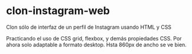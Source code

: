 # clon-instagram-web
Clon sólo de interfaz de un perfil de Instagram usando HTML y CSS

Practicando el uso de CSS grid, flexbox, y demás propiedades CSS. Por ahora solo adaptable a formato desktop. Hsta 860px de ancho se ve bien.

